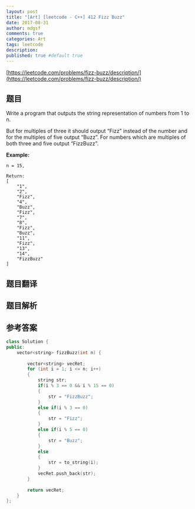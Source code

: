 ```yaml
---
layout: post
title: "[Art] [leetcode - C++] 412 Fizz Buzz"
date: 2017-08-31
author: mdgsf
comments: true
categories: Art
tags: leetcode
description:
published: true #default true
---
```


[https://leetcode.com/problems/fizz-buzz/description/](https://leetcode.com/problems/fizz-buzz/description/)

## 题目

Write a program that outputs the string representation of numbers from 1 to n.

But for multiples of three it should output “Fizz” instead of the number and for the multiples of five output “Buzz”. For numbers which are multiples of both three and five output “FizzBuzz”.

**Example:**

```
n = 15,

Return:
[
    "1",
    "2",
    "Fizz",
    "4",
    "Buzz",
    "Fizz",
    "7",
    "8",
    "Fizz",
    "Buzz",
    "11",
    "Fizz",
    "13",
    "14",
    "FizzBuzz"
]
```

## 题目翻译

## 题目解析

## 参考答案

```c++
class Solution {
public:
    vector<string> fizzBuzz(int n) {
        
        vector<string> vecRet;
        for (int i = 1; i <= n; i++)
        {
            string str;
            if(i % 3 == 0 && i % 15 == 0)
            {
                str = "FizzBuzz";
            }
            else if(i % 3 == 0)
            {
                str = "Fizz";
            }
            else if(i % 5 == 0)
            {
                str = "Buzz";
            }
            else
            {
                str = to_string(i);
            }
            vecRet.push_back(str);
        }
        
        return vecRet;
    }
};
```